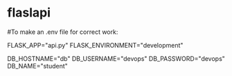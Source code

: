 # flaslapi

#To make an .env file for correct work:

FLASK_APP="api.py"
FLASK_ENVIRONMENT="development"

DB_HOSTNAME="db" 
DB_USERNAME="devops"
DB_PASSWORD="devops"
DB_NAME="student"
